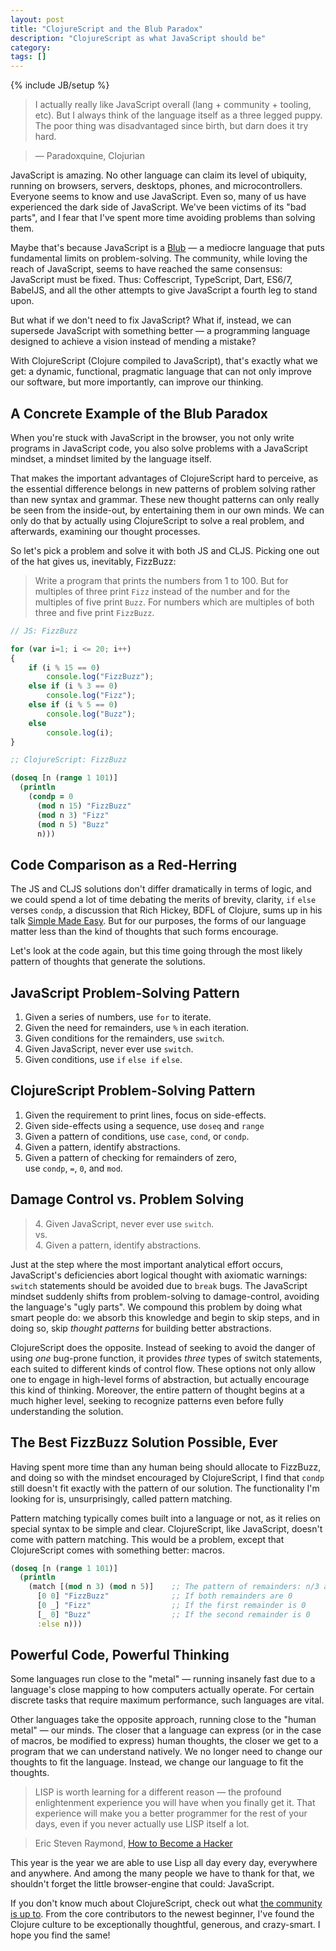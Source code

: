 ```yaml
---
layout: post
title: "ClojureScript and the Blub Paradox"
description: "ClojureScript as what JavaScript should be"
category:
tags: []
---
```

{% include JB/setup %}

> I actually really like JavaScript overall (lang + community + tooling, etc). But I always think of the language itself as a three legged puppy. The poor thing was disadvantaged since birth, but darn does it try hard.

> &mdash; Paradoxquine, Clojurian

JavaScript is amazing. No other language can claim its level of ubiquity, running on browsers, servers, desktops, phones, and microcontrollers. Everyone seems to know and use JavaScript. Even so, many of us have experienced the dark side of JavaScript. We've been victims of its "bad parts", and I fear that I've spent more time avoiding problems than solving them.

Maybe that's because JavaScript is a <a href="http://www.paulgraham.com/avg.html">Blub</a> &mdash; a mediocre language that puts fundamental limits on problem-solving. The community, while loving the reach of JavaScript, seems to have reached the same consensus: JavaScript must be fixed. Thus: Coffescript, TypeScript, Dart, ES6/7, BabelJS, and all the other attempts to give JavaScript a fourth leg to stand upon.

But what if we don't need to fix JavaScript? What if, instead, we can supersede JavaScript with something better &mdash; a programming language designed to achieve a vision instead of mending a mistake?

With ClojureScript (Clojure compiled to JavaScript), that's exactly what we get: a dynamic, functional, pragmatic language that can not only improve our software, but more importantly, can improve our thinking.

## A Concrete Example of the Blub Paradox

When you're stuck with JavaScript in the browser, you not only write programs in JavaScript code, you also solve problems with a JavaScript mindset, a mindset limited by the language itself.

That makes the important advantages of ClojureScript hard to perceive, as the essential difference belongs in new patterns of problem solving rather than new syntax and grammar. These new thought patterns can only really be seen from the inside-out, by entertaining them in our own minds. We can only do that by actually using ClojureScript to solve a real problem, and afterwards, examining our thought processes.

So let's pick a problem and solve it with both JS and CLJS. Picking one out of the hat gives us, inevitably, FizzBuzz:

>Write a program that prints the numbers from 1 to 100. But for multiples of three print `Fizz` instead of the number and for the multiples of five print `Buzz`. For numbers which are multiples of both three and five print `FizzBuzz`.


```js
// JS: FizzBuzz

for (var i=1; i <= 20; i++)
{
    if (i % 15 == 0)
        console.log("FizzBuzz");
    else if (i % 3 == 0)
        console.log("Fizz");
    else if (i % 5 == 0)
        console.log("Buzz");
    else
        console.log(i);
}
```

```clj
;; ClojureScript: FizzBuzz

(doseq [n (range 1 101)]
  (println
    (condp = 0
      (mod n 15) "FizzBuzz"
      (mod n 3) "Fizz"
      (mod n 5) "Buzz"
      n)))
```

## Code Comparison as a Red-Herring

The JS and CLJS solutions don't differ dramatically in terms of logic, and we could spend a lot of time debating the merits of brevity, clarity, `if` `else` verses `condp`, a discussion that Rich Hickey, BDFL of Clojure, sums up in his talk <a href="http://www.infoq.com/presentations/Simple-Made-Easy">Simple Made Easy</a>. But for our purposes, the forms of our language matter less than the kind of thoughts that such forms encourage.

Let's look at the code again, but this time going through the most likely pattern of thoughts that generate the solutions.

## JavaScript Problem-Solving Pattern

1. Given a series of numbers, use `for` to iterate.
2. Given the need for remainders, use `%` in each iteration.
3. Given conditions for the remainders, use `switch`.
4. Given JavaScript, never ever use `switch`.
5. Given conditions, use `if` `else if` `else`.

## ClojureScript Problem-Solving Pattern

1. Given the requirement to print lines, focus on side-effects.
2. Given side-effects using a sequence, use `doseq` and `range`
3. Given a pattern of conditions, use `case`, `cond`, or `condp`.
4. Given a pattern, identify abstractions.
5. Given a pattern of checking for remainders of zero,<BR> use `condp`, `=`, `0`, and `mod`.


## Damage Control vs. Problem Solving

> 4\. Given JavaScript, never ever use `switch`.<BR>
> vs.<BR>
> 4\. Given a pattern, identify abstractions.

Just at the step where the most important analytical effort occurs, JavaScript's deficiencies abort logical thought with axiomatic warnings: `switch` statements should be avoided due to `break` bugs. The JavaScript mindset suddenly shifts from problem-solving to damage-control, avoiding the language's "ugly parts". We compound this problem by doing what smart people do: we absorb this knowledge and begin to skip steps, and in doing so, skip *thought patterns* for building better abstractions.

ClojureScript does the opposite. Instead of seeking to avoid the danger of using *one* bug-prone function, it provides *three* types of switch statements, each suited to different kinds of control flow. These options not only allow one to engage in high-level forms of abstraction, but actually encourage this kind of thinking. Moreover, the entire pattern of thought begins at a much higher level, seeking to recognize patterns even before fully understanding the solution.

## The Best FizzBuzz Solution Possible, Ever

Having spent more time than any human being should allocate to FizzBuzz, and doing so with the mindset encouraged by ClojureScript, I find that `condp` still doesn't fit exactly with the pattern of our solution.  The functionality I'm looking for is, unsurprisingly, called pattern matching.

Pattern matching typically comes built into a language or not, as it relies on special syntax to be simple and clear. ClojureScript, like JavaScript, doesn't come with pattern matching. This would be a problem, except that ClojureScript comes with something better: macros.

```clj
(doseq [n (range 1 101)]
  (println
    (match [(mod n 3) (mod n 5)]    ;; The pattern of remainders: n/3 and n/5
      [0 0] "FizzBuzz"              ;; If both remainders are 0
      [0 _] "Fizz"                  ;; If the first remainder is 0
      [_ 0] "Buzz"                  ;; If the second remainder is 0
      :else n)))
```

## Powerful Code, Powerful Thinking

Some languages run close to the "metal" &mdash; running insanely fast due to a language's close mapping to how computers actually operate. For certain discrete tasks that require maximum performance, such languages are vital.

Other languages take the opposite approach, running close to the "human metal" &mdash; our minds. The closer that a language can express (or in the case of macros, be modified to express) human thoughts, the closer we get to a program that we can understand natively. We no longer need to change our thoughts to fit the language. Instead, we change our language to fit the thoughts.

>LISP is worth learning for a different reason — the profound enlightenment experience you will have when you finally get it. That experience will make you a better programmer for the rest of your days, even if you never actually use LISP itself a lot.

> Eric Steven Raymond, <a href="http://www.catb.org/esr/faqs/hacker-howto.html">How to Become a Hacker</a>

This year is the year we are able to use Lisp all day every day, everywhere and anywhere. And among the many people we have to thank for that, we shouldn't forget the little browser-engine that could: JavaScript.

If you don't know much about ClojureScript, check out what <a href="https://www.reddit.com/r/ClojureScript/top/?sort=top&t=all">the community is up to</a>. From the core contributors to the newest beginner, I've found the Clojure culture to be exceptionally thoughtful, generous, and crazy-smart. I hope you find the same!

<div style="display: none;">
In this small example, I see the kernal of the essential difference between ClojureScript and JavaScript: **clarity** in syntax and structure, and **power** in logic and functionality.

## Clarity

The easiest thing to spot is the visual difference. Unless you have an irrational fear of parens, the clarity of Clojure is unmistakable. The data speaks for itself:

JavaScript uses 217 characters, 14 lines, 9 keywords or operators:

`for` `var` `if` `else` `%` `=` `<=` `++` `===`

ClojureScript uses 154 characters, 6 lines, and 5 keywords:

`dotimes` `condp` `=` `mod` `println`

While getting used to prefix notation can take a period of adjustment, the simplified syntax of ClojureScript makes for dramatic gains in readability. But clarity comes from more than fewer characters and smarter naming.

## The Blub of If-Else

The blub paradox, an idea of YCombinator's Paul Graham, claims that users of a weak programming language will not be able to understand why more powerful programming languages are more powerful. Worse, they can't imagine programming in a different (and better) way. Graham might be overly pessimistic, and his argument is certainly quite abstract. But with with JavaScript vs. ClojureScript, we can make it concrete:

What would it be like to program without `if` and `else`?

In JavaScript, nothing is more prevalent than nested chains of If-Else-If. The alternatives are worse: `switch` will `break` not only your program, but your spirit. But what else is there? The Javscript ecosystem hasn't offered up anything else. Maybe that all there is? Maybe there's no better way?

ClojureScript offers a simple solution: fix `switch` to use smart conditions. Clojurscript has `case`, `cond`, and most poweful of all, `condp`, where conditions must satisfy a predicate function. But ClojureScript doesn't stop with better conditionals. As part of the larger Clojure ecosystem, it embraces everything from types, to protocols, to dynamic polymorphism, to pattern matching:

```clj
(doseq [n (range 1 101)]
  (match [(mod n 3) (mod n 5)]
    [0 0] (println "FizzBuzz")
    [0 _] (println "Fizz")
    [_ 0] (println "Buzz")
    [_ _] (println n)))
```

## Power

The `match` function is not a function at all, it is a macro. A macro is a special kind of function. It doesn't return values like other functions. Instead, it returns code, code that is run in the macros place. In other words, you write code that writes code. You write programs that write programs. Who needs ES6 and Babel, when ClojureScript can compile itself?

Power comes from doing more with less while paradoxically increasing the simplicity of a program. While being called "simple" might be an insult in some realms, a good program should be simple: simple to write, simple to debug, simple to maintain, simple to extend.

ClojureScript is a powerful and simple language. It isn't like Coffeescript. It isn't like Typescript. It isn't a fix-up for JavaScript. Clojure wasn't written for the browser, but unless something dramatic happens, it will certainly be best known for having turned the browser into real platform for serious software engineering.

ClojureScript is a powerful and simple language. It isn't like Coffeescript. It isn't like Typescript. It isn't a fix-up for JavaScript. ClojureScript is Clojure, but in your browser -- a pragmatic functional programming language that also happens to a Lisp.

</div>

